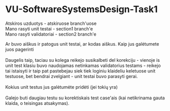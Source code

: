# VU-SoftwareSystemsDesign-Task1

Atskiros uzduotys - atskiruose branch'uose
<br/>
Mano rasyti unit testai - section1 branch'e
<br/>
Mano rasyti validatoriai - section2 branch'e

Ar buvo aiškus ir patogus unit testai, ar kodas aiškus. Kaip jus galėtumete juos pagerinti
<br/><br/>
Daugelis taip, taciau su kolega reikejo susikalbeti del korekciju - vienoje is unit test klasiu buvo naudojamas netinkamas validatorius testams - reikejo tai istaisyti ir taip pat pastebejau siek tiek loginiu klaideliu keletuose unit testuose, bet bendrai zvelgiant - unit testai buvo parasyti gerai.
<br/><br/>
Kokius unit testus jus galėtumėte pridėti (jei tokių yra)
<br/><br/>
Galejo buti daugiau testu su korektiskais test case'ais (kai netikrinama gauta klaida, o teisingas atsakymas).
